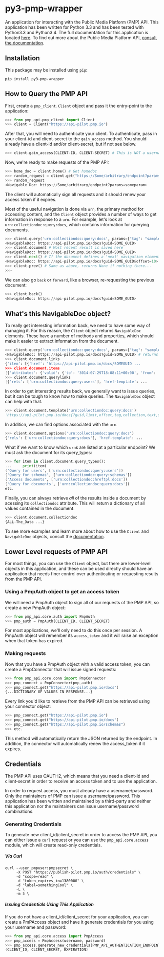 # py3-pmp-wrapper

An application for interacting with the Public Media Platform (PMP) API. This application has been written for Python 3.3 and has been tested with Python3.3 and Python3.4. The full documentation for this application is located [here](http://api.kpbs.org/media/docs/py3-pmp-wrapper/docs/). To find out more about the Public Media Platform API, [consult the documentation](https://github.com/publicmediaplatform/pmpdocs/wiki).

## Installation

This package may be installed using `pip`:

```
pip install py3-pmp-wrapper
```

## How to Query the PMP API

First, create a `pmp_client.Client` object and pass it the entry-point to the application:

```python
>>> from pmp_api.pmp_client import Client
>>> client = Client("https://api-pilot.pmp.io")
```

After that, you will need to authenticate your client. To authenticate, pass in your client-id and client-secret to the `gain_access` method. You should already have a client-id and/or client-secret, but if not see below. 

```python
>>> client.gain_access(CLIENT-ID, CLIENT-SECRET) # This is NOT a username/password combination
```

Now, we're ready to make requests of the PMP API:

```python
>>> home_doc = client.home() # Get homedoc
>>> random_request = client.get("https://Some/arbitrary/endpoint?params=someparam")
>>> random_request
<Navigable Doc: https://Some/arbitrary/endpoint?params=someparam>
```

The client will automatically sign all requests and it should renew your access token if it expires. 

Most of the useful navigation is done via `urn`, the primary method for accessing content, and the `Client` object provides a number of ways to get information in response to a `urn`. For example, let's look at `urn:collectiondoc:query:docs`, which contains information for querying documents.

```python
>>> client.query('urn:collectiondoc:query:docs', params={"tag": "samplecontent", "profile": "story"})
<NavigableDoc: https://api-pilot.pmp.io/docs?guid=SOME_GUID>
>>> client.document # Most recent result is saved here
<NavigableDoc: https://api-pilot.pmp.io/docs?guid=SOME_GUID>
>>> client.next() # If the document defines a 'next' navigation element, we can follow it
<NavigableDoc: https://api-pilot.pmp.io/docs?guid=SOME_GUID&offset=10>
>>> client.prev() # Same as above, returns None if nothing there...
>>>
```

We can also go `back` or `forward`, like a browser, re-requesting the previous document:

```python
>>> client.back() 
<NavigableDoc: https://api-pilot.pmp.io/docs?guid=SOME_GUID>
```

## What's this NavigableDoc object?

To really get interesting information back, we need to have some way of managing it. For this reason, the `Client` object returns `NavigableDoc` elements. These have a number of methods and properties, which should make it easier to extract information from the document.

```python
>>> client.query('urn:collectiondoc:query:docs', params={"tag": "samplecontent", "profile": "story"})
<NavigableDoc: https://api-pilot.pmp.io/docs?guid=SOME_GUID> # returns NavigableDoc
>>> client.document.links
{'item': [{'href': 'https://api-pilot.pmp.io/docs/SOMEGUID ...
>>> client.document.items
[{'attributes': {'valid': {'to': '3014-07-29T18:08:11+00:00', 'from': ...
>>> client.document.querylinks
[{'rels': ['urn:collectiondoc:query:users'], 'href-template': ...
```

In order to get interesting results back, we generally want to issue queries, but it can be tough to know how to make queries. The `NavigableDoc` object can help with that.

```python
>>> client.document.template('urn:collectiondoc:query:docs')
'https://api-pilot.pmp.io/docs{?guid,limit,offset,tag,collection,text,searchsort,has,author,distributor,distributorgroup,startdate,enddate,profile,language}'
```

In addition, we can find options associated with the `urn`:
```python
>>> client.document.options('urn:collectiondoc:query:docs')
{'rels': ['urn:collectiondoc:query:docs'], 'href-template': ...
```

What if we want to know which `urn`s are listed at a particular endpoint? We must ask the document for its query_types:

```python
>>> for item in client.document.query_types():
...     print(item)
('Query for users', ['urn:collectiondoc:query:users'])
('Query for schemas', ['urn:collectiondoc:query:schemas'])
('Access documents', ['urn:collectiondoc:hreftpl:docs'])
('Query for documents', ['urn:collectiondoc:query:docs'])
etc.
```

Finally, you can always retrieve *all* of the results inside a document by acessing its `collectiondoc` attribute. This will return a dictionary of all values contained in the document:

```python
>>> client.document.collectiondoc
{ALL-The_Data ...}
```

To see more examples and learn more about how to use the `Client` and `NavigableDoc` objects, consult the [documentation](http://api.kpbs.org/media/docs/py3-pmp-wrapper/docs/).

## Lower Level requests of PMP API

For most things, you can use the `Client` object, but there are lower-level objects in this application, and these can be used directly should have an application that needs finer control over authenticating or requesting results from the PMP API.

### Using a PmpAuth object to get an access token

We will need a PmpAuth object to sign all of our requests of the PMP API, so create a new PmpAuth object:
```python
>>> from pmp_api.core.auth import PmpAuth
>>> pmp_auth = PmpAuth(CLIENT_ID, CLIENT_SECRET)
```

For most applications, we'll only need to do this once per session. A PmpAuth object will remember its `access_token` and it will raise an exception when that token has expired. 

### Making requests
Now that you have a PmpAuth object with a valid access token, you can create a PmpConnector that will issue signed requests:

```python
>>> from pmp_api.core.conn import PmpConnector
>>> pmp_connect = PmpConnector(pmp_auth)
>>> pmp_connect.get("https://api-pilot.pmp.io/docs")
{...DICTIONARY OF VALUES IN RESPONSE...}
```

Every link you'd like to retrieve from the PMP API can be retrieved using your connector object:
```python
>>> pmp_connect.get("https://api-pilot.pmp.io")
>>> pmp_connect.get("https://api-pilot.pmp.io/docs")
>>> pmp_connect.get("https://api-pilot.pmp.io/schemas")
>>> etc.
```

This method will automatically return the JSON returned by the endpoint. In addition, the connector will automatically renew the access_token if it expires.

## Credentials

The PMP API uses OAUTH2, which means that you need a client-id and client-secret in order to receive an access token and to use the application.

In order to request access, you must already have a username/password. Only the maintainers of PMP can issue a username/password. This application has been written and maintained by a third-party and neither this application nor the maintainers can issue username/password combinations.

### Generating Credentials

To generate new client_id/client_secret in order to access the PMP API, you can either issue a `curl` request or you can use the `pmp_api.core.access` module, which will create read-only credentials.

##### Via Curl

```
curl --user pmpuser:pmpsecret \
     -X POST "https://publish-pilot.pmp.io/auth/credentials" \
     -d "scope=read" \
     -d "token_expires_in=1380000" \
     -d "label=somethingCool" \
     -L \
     -m 5 \
```
##### Issuing Credentials Using This Application

If you do not have a client_id/client_secret for your application, you can create a PmPAccess object and have it generate credentials for you using your username and password:

```python
>>> from pmp_api.core.access import PmpAccess
>>> pmp_access = PmpAccess(username, password)
>>> pmp_access.generate_new_credentials(PMP_API_AUTHENTICATION_ENDPOINT, LABEL)
(CLIENT_ID, CLIENT_SECRET, EXPIRATION)
```


